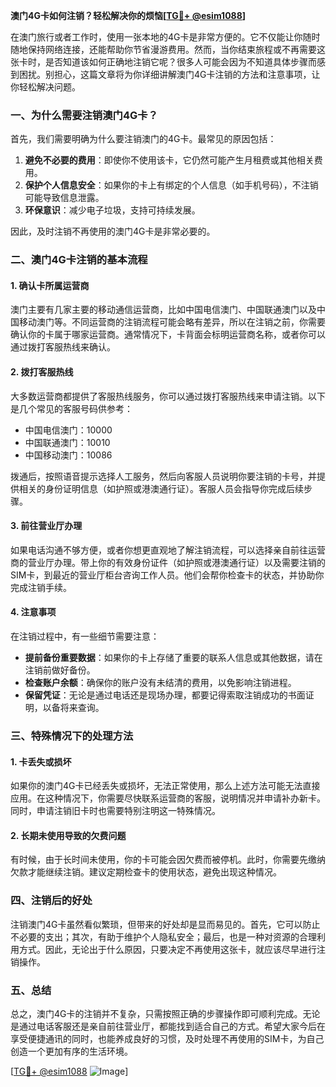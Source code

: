 **澳门4G卡如何注销？轻松解决你的烦恼[[TG💪+ @esim1088](https://t.me/s/esim1088)]**

在澳门旅行或者工作时，使用一张本地的4G卡是非常方便的。它不仅能让你随时随地保持网络连接，还能帮助你节省漫游费用。然而，当你结束旅程或不再需要这张卡时，是否知道该如何正确地注销它呢？很多人可能会因为不知道具体步骤而感到困扰。别担心，这篇文章将为你详细讲解澳门4G卡注销的方法和注意事项，让你轻松解决问题。

### 一、为什么需要注销澳门4G卡？

首先，我们需要明确为什么要注销澳门的4G卡。最常见的原因包括：

1. **避免不必要的费用**：即使你不使用该卡，它仍然可能产生月租费或其他相关费用。
2. **保护个人信息安全**：如果你的卡上有绑定的个人信息（如手机号码），不注销可能导致信息泄露。
3. **环保意识**：减少电子垃圾，支持可持续发展。

因此，及时注销不再使用的澳门4G卡是非常必要的。

### 二、澳门4G卡注销的基本流程

#### 1. 确认卡所属运营商

澳门主要有几家主要的移动通信运营商，比如中国电信澳门、中国联通澳门以及中国移动澳门等。不同运营商的注销流程可能会略有差异，所以在注销之前，你需要确认你的卡属于哪家运营商。通常情况下，卡背面会标明运营商名称，或者你可以通过拨打客服热线来确认。

#### 2. 拨打客服热线

大多数运营商都提供了客服热线服务，你可以通过拨打客服热线来申请注销。以下是几个常见的客服号码供参考：

- 中国电信澳门：10000
- 中国联通澳门：10010
- 中国移动澳门：10086

拨通后，按照语音提示选择人工服务，然后向客服人员说明你要注销的卡号，并提供相关的身份证明信息（如护照或港澳通行证）。客服人员会指导你完成后续步骤。

#### 3. 前往营业厅办理

如果电话沟通不够方便，或者你想更直观地了解注销流程，可以选择亲自前往运营商的营业厅办理。带上你的有效身份证件（如护照或港澳通行证）以及需要注销的SIM卡，到最近的营业厅柜台咨询工作人员。他们会帮你检查卡的状态，并协助你完成注销手续。

#### 4. 注意事项

在注销过程中，有一些细节需要注意：

- **提前备份重要数据**：如果你的卡上存储了重要的联系人信息或其他数据，请在注销前做好备份。
- **检查账户余额**：确保你的账户没有未结清的费用，以免影响注销进程。
- **保留凭证**：无论是通过电话还是现场办理，都要记得索取注销成功的书面证明，以备将来查询。

### 三、特殊情况下的处理方法

#### 1. 卡丢失或损坏

如果你的澳门4G卡已经丢失或损坏，无法正常使用，那么上述方法可能无法直接应用。在这种情况下，你需要尽快联系运营商的客服，说明情况并申请补办新卡。同时，申请注销旧卡时也需要特别注明这一特殊情况。

#### 2. 长期未使用导致的欠费问题

有时候，由于长时间未使用，你的卡可能会因欠费而被停机。此时，你需要先缴纳欠款才能继续注销。建议定期检查卡的使用状态，避免出现这种情况。

### 四、注销后的好处

注销澳门4G卡虽然看似繁琐，但带来的好处却是显而易见的。首先，它可以防止不必要的支出；其次，有助于维护个人隐私安全；最后，也是一种对资源的合理利用方式。因此，无论出于什么原因，只要决定不再使用这张卡，就应该尽早进行注销操作。

### 五、总结

总之，澳门4G卡的注销并不复杂，只需按照正确的步骤操作即可顺利完成。无论是通过电话客服还是亲自前往营业厅，都能找到适合自己的方式。希望大家今后在享受便捷通讯的同时，也能养成良好的习惯，及时处理不再使用的SIM卡，为自己创造一个更加有序的生活环境。

[[TG💪+ @esim1088](https://t.me/s/esim1088) ![Image](https://i.postimg.cc/4NQfJmqS/Snipaste-2025-05-13-00-14-12.png)]